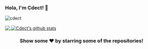 ### Hola, I'm Cdect! 👋

<p align="left"> <img src="https://komarev.com/ghpvc/?username=cdect&label=Views&color=blue&style=plastic" alt="cdect" /> </p>


<a href="https://github.com/cdect">
  <img align="center" src="https://github-readme-stats.vercel.app/api/top-langs/?username=cdect&theme=light&hide_langs_below=1" />
</a>
<a href="https://github.com/cdect">
 <img align="center" src="https://github-readme-stats.vercel.app/api?username=cdect&show_icons=true&theme=light&line_height=27" alt="Cdect's github stats"/>
</a>


<div align="center">

### Show some ❤️ by starring some of the repositories!

</div>

